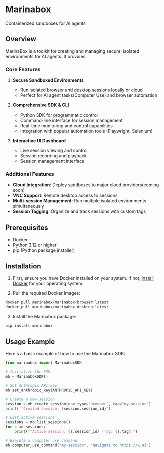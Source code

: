 # Marinabox

Containerized sandboxes for AI agents

## Overview

MarinaBox is a toolkit for creating and managing secure, isolated environments for AI agents. It provides:

### Core Features

1. **Secure Sandboxed Environments**
   - Run isolated browser and desktop sessions locally or cloud
   - Perfect for AI agent tasks(Computer Use) and browser automation

2. **Comprehensive SDK & CLI**
   - Python SDK for programmatic control
   - Command-line interface for session management
   - Real-time monitoring and control capabilities
   - Integration with popular automation tools (Playwright, Selenium)

3. **Interactive UI Dashboard**
   - Live session viewing and control
   - Session recording and playback
   - Session management interface

### Additional Features

- **Cloud Integration**: Deploy sandboxes to major cloud providers(coming soon)
- **VNC Support**: Remote desktop access to sessions
- **Multi-session Management**: Run multiple isolated environments simultaneously
- **Session Tagging**: Organize and track sessions with custom tags

## Prerequisites

- Docker
- Python 3.12 or higher
- pip (Python package installer)

## Installation

1. First, ensure you have Docker installed on your system. If not, [install Docker](https://docs.docker.com/get-docker/) for your operating system.

2. Pull the required Docker images:
```bash
docker pull marinabox/marinabox-browser:latest
docker pull marinabox/marinabox-desktop:latest
```

3. Install the Marinabox package:
```bash
pip install marinabox
```

## Usage Example

Here's a basic example of how to use the Marinabox SDK:

```python
from marinabox import MarinaboxSDK

# Initialize the SDK
mb = MarinaboxSDK()

# Set Anthropic API key
mb.set_anthropic_key(ANTHROPIC_API_KEY)

# Create a new session
session = mb.create_session(env_type="browser", tag="my-session")
print(f"Created session: {session.session_id}")

# List active sessions
sessions = mb.list_sessions()
for s in sessions:
    print(f"Active session: {s.session_id} (Tag: {s.tag})")

# Execute a computer use command
mb.computer_use_command("my-session", "Navigate to https://x.ai")
